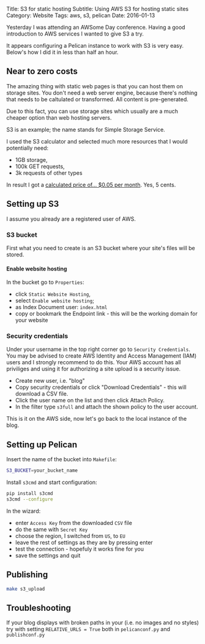 Title: S3 for static hosting
Subtitle: Using AWS S3 for hosting static sites
Category: Website
Tags: aws, s3, pelican
Date: 2016-01-13


Yesterday I was attending an AWSome Day conference. Having a good introduction to AWS services I wanted to give S3 a try.

It appears configuring a Pelican instance to work with S3 is very easy. Below's how I did it in less than half an hour.

## Near to zero costs

The amazing thing with static web pages is that you can host them on storage sites. You don't need a web server engine, because there's nothing that needs to be caltulated or transformed. All content is pre-generated. 

Due to this fact, you can use storage sites which usually are a much cheaper option than web hosting servers.

S3 is an example; the name stands for Simple Storage Service. 

I used the S3 calculator and selected much more resources that I would potentially need:

* 1GB storage, 
* 100k GET requests, 
* 3k requests of other types

In result I got a [calculated price of... $0.05 per month](http://calculator.s3.amazonaws.com/index.html#r=FRA&s=S3&key=calc-BF4C74D9-B8F6-4C6C-A442-60B3673C7EBD). Yes, 5 cents.


## Setting up S3

I assume you already are a registered user of AWS. 

### S3 bucket

First what you need to create is an S3 bucket where your site's files will be stored.

#### Enable website hosting

In the bucket go to `Properties`:

* click `Static Website Hosting`,
* select `Enable website hosting`; 
* as Index Document user: `index.html`
* copy or bookmark the Endpoint link - this will be the working domain for your website

### Security credentials

Under your username in the top right corner go to `Security Credentials`. You may be advised to create AWS Identity and Access Management (IAM) users and I strongly recommend to do this. Your AWS account has all priviliges and using it for authorizing a site upload is a security issue.

* Create new user, i.e. "blog"
* Copy security credentials or click "Download Credentials" - this will download a CSV file.
* Click the user name on the list and then click Attach Policy.
* In the filter type `s3full` and attach the shown policy to the user account.

This is it on the AWS side, now let's go back to the local instance of the blog.

## Setting up Pelican


Insert the name of the bucket into `Makefile`:

```bash
S3_BUCKET=your_bucket_name
```

Install `s3cmd` and start configuration:

```bash
pip install s3cmd
s3cmd --configure
```

In the wizard:

* enter `Access Key` from the downloaded `CSV` file
* do the same with `Secret Key`
* choose the region, I switched from `US`, to `EU`
* leave the rest of settings as they are by pressing enter
* test the connection - hopefuly it works fine for you
* save the settings and quit

## Publishing

```bash
make s3_upload
```

## Troubleshooting

If your blog displays with broken paths in your (i.e. no images and no styles) try with setting `RELATIVE_URLS = True` both in `pelicanconf.py` and `publishconf.py`